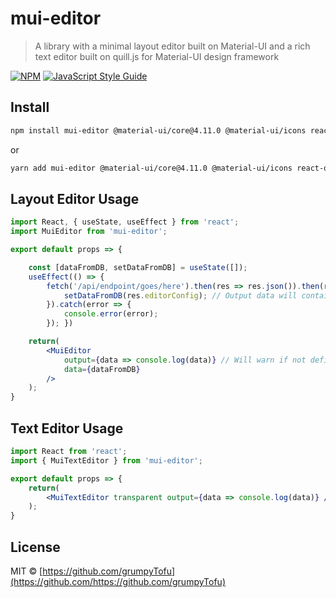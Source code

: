 # mui-editor

> A library with a minimal layout editor built on Material-UI and a rich text editor built on quill.js for Material-UI design framework

[![NPM](https://img.shields.io/npm/v/mui-editor.svg)](https://www.npmjs.com/package/mui-editor) [![JavaScript Style Guide](https://img.shields.io/badge/code_style-standard-brightgreen.svg)](https://standardjs.com)

## Install

```bash
npm install mui-editor @material-ui/core@4.11.0 @material-ui/icons react-quill@1.3.5
```
or
```bash
yarn add mui-editor @material-ui/core@4.11.0 @material-ui/icons react-quill@1.3.5
```

## Layout Editor Usage

```jsx
import React, { useState, useEffect } from 'react';
import MuiEditor from 'mui-editor';

export default props => {

	const [dataFromDB, setDataFromDB] = useState([]);
	useEffect(() => {
		fetch('/api/endpoint/goes/here').then(res => res.json()).then(res => {
			setDataFromDB(res.editorConfig); // Output data will contain the following: (html, editorConfig)
		}).catch(error => {
			console.error(error);
		}); })

	return(
		<MuiEditor
			output={data => console.log(data)} // Will warn if not defined -> Send me to your DB: (html, editorConfig)
			data={dataFromDB}
		/>
	);
}

```

## Text Editor Usage

```jsx
import React from 'react';
import { MuiTextEditor } from 'mui-editor';

export default props => {
	return(
		<MuiTextEditor transparent output={data => console.log(data)} />
	);
}

```

## License

MIT © [https://github.com/grumpyTofu](https://github.com/https://github.com/grumpyTofu)
